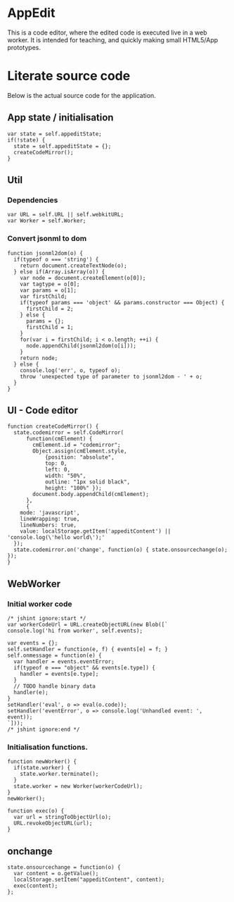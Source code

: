 # AppEdit

This is a code editor, where the edited code is executed live in a web worker. 
It is intended for teaching, and quickly making small HTML5/App prototypes.

# Literate source code

Below is the actual source code for the application.

## App state / initialisation

    var state = self.appeditState;
    if(!state) {
      state = self.appeditState = {};
      createCodeMirror();
    }

## Util

### Dependencies

    var URL = self.URL || self.webkitURL;
    var Worker = self.Worker;

### Convert jsonml to dom

    function jsonml2dom(o) { 
      if(typeof o === 'string') {
        return document.createTextNode(o);
      } else if(Array.isArray(o)) {
        var node = document.createElement(o[0]);
        var tagtype = o[0];
        var params = o[1];
        var firstChild;
        if(typeof params === 'object' && params.constructor === Object) {
          firstChild = 2;
        } else {
          params = {};
          firstChild = 1;
        }
        for(var i = firstChild; i < o.length; ++i) {
          node.appendChild(jsonml2dom(o[i]));
        }
        return node;
      } else {
        console.log('err', o, typeof o);
        throw 'unexpected type of parameter to jsonml2dom - ' + o;
      }
    }

## UI - Code editor

    function createCodeMirror() {
      state.codemirror = self.CodeMirror(
          function(cmElement) {
            cmElement.id = "codemirror";
            Object.assign(cmElement.style,
                {position: "absolute",
                top: 0,
                left: 0,
                width: "50%",
                outline: "1px solid black",
                height: "100%" });
            document.body.appendChild(cmElement);
          },
          {
        mode: 'javascript',
        lineWrapping: true,
        lineNumbers: true,
        value: localStorage.getItem('appeditContent') || 'console.log(\'hello world\');'
      });
      state.codemirror.on('change', function(o) { state.onsourcechange(o); });
    }

## WebWorker

### Initial worker code

    /* jshint ignore:start */
    var workerCodeUrl = URL.createObjectURL(new Blob([`
    console.log('hi from worker', self.events);
    
    var events = {};
    self.setHandler = function(e, f) { events[e] = f; }
    self.onmessage = function(e) {
      var handler = events.eventError;
      if(typeof e === "object" && events[e.type]) {
        handler = events[e.type];
      } 
      // TODO handle binary data
      handler(e);
    }
    setHandler('eval', o => eval(o.code));
    setHandler('eventError', o => console.log('Unhandled event: ', event));
    `]));
    /* jshint ignore:end */

### Initialisation functions.

    function newWorker() {
      if(state.worker) {
        state.worker.terminate();
      }
      state.worker = new Worker(workerCodeUrl);
    }
    newWorker();
    
    function exec(o) {
      var url = stringToObjectUrl(o);
      URL.revokeObjectURL(url);
    }

## onchange

    state.onsourcechange = function(o) {
      var content = o.getValue();
      localStorage.setItem("appeditContent", content);
      exec(content);
    };
